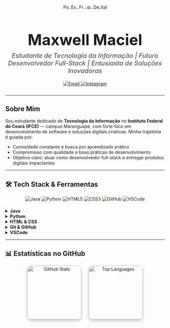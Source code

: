 <p align="center">
  <a href="./README-pt.md" title="Português">
    <img src="https://flagcdn.com/20x15/br.png" width="20" height="15" alt="Português" style="vertical-align:middle" />
  </a>
  <a href="./README-es.md" title="Español">
    <img src="https://flagcdn.com/20x15/es.png" width="20" height="15" alt="Español" style="vertical-align:middle" />
  </a>
  <a href="./README-fr.md" title="Français">
    <img src="https://flagcdn.com/20x15/fr.png" width="20" height="15" alt="Français" style="vertical-align:middle" />
  </a>
  <a href="./README-zh.md" title="中文">
    <img src="https://flagcdn.com/20x15/cn.png" width="20" height="15" alt="中文" style="vertical-align:middle" />
  </a>
  <a href="./README-de.md" title="Deutsch">
    <img src="https://flagcdn.com/20x15/de.png" width="20" height="15" alt="Deutsch" style="vertical-align:middle" />
  </a>
  <a href="./README-it.md" title="Italiano">
    <img src="https://flagcdn.com/20x15/it.png" width="20" height="15" alt="Italiano" style="vertical-align:middle" />
  </a>
</p>

<h1 align="center" style="font-weight:700; font-size:3rem; margin-bottom:0.2em;">Maxwell Maciel</h1>
<p align="center" style="font-style:italic; font-weight:500; font-size:1.25rem; color:#555; margin-top:0;">
  Estudante de Tecnologia da Informação | Futuro Desenvolvedor Full-Stack | Entusiasta de Soluções Inovadoras
</p>

<div align="center" style="margin-top:1em; margin-bottom:2em;">
  <a href="mailto:sousamaciel@aluno.ifce.edu.br" target="_blank" rel="noopener noreferrer" title="Enviar email">
    <img src="https://img.shields.io/badge/Email-D14836?style=flat&logo=gmail&logoColor=white" alt="Email" />
  </a>
  <a href="https://instagram.com/maxsksr" target="_blank" rel="noopener noreferrer" title="Instagram">
    <img src="https://img.shields.io/badge/Instagram-E4405F?style=flat&logo=instagram&logoColor=white" alt="Instagram" />
  </a>
</div>

---

## Sobre Mim

Sou estudante dedicado de **Tecnologia da Informação** no **Instituto Federal do Ceará (IFCE)** — campus Maranguape, com forte foco em desenvolvimento de software e soluções digitais criativas. Minha trajetória é guiada por:

- Curiosidade constante e busca por aprendizado prático  
- Compromisso com qualidade e boas práticas de desenvolvimento  
- Objetivo claro: atuar como desenvolvedor full-stack e entregar produtos digitais impactantes

---

## 🛠 Tech Stack & Ferramentas

<p align="center" style="margin-bottom:1.5em;">
  <img src="https://img.icons8.com/color/48/java-coffee-cup-logo--v1.png" alt="Java" title="Java" />
  <img src="https://img.icons8.com/color/48/python.png" alt="Python" title="Python" />
  <img src="https://img.icons8.com/color/48/html-5--v1.png" alt="HTML5" title="HTML5" />
  <img src="https://img.icons8.com/color/48/css3.png" alt="CSS3" title="CSS3" />
  <img src="https://img.icons8.com/fluency/48/000000/github.png" alt="GitHub" title="GitHub" />
  <img src="https://img.icons8.com/color/48/visual-studio-code-2019.png" alt="VSCode" title="VSCode" />
</p>

<details>
  <summary><strong>Java</strong></summary>
  <ul>
    <li>Programação Orientada a Objetos, lógica avançada e desenvolvimento desktop.</li>
    <li>Estudos atuais: padrões de projeto, frameworks, integração com bancos de dados e JavaFX.</li>
  </ul>
</details>

<details>
  <summary><strong>Python</strong></summary>
  <ul>
    <li>Scripting, automação e manipulação de dados.</li>
    <li>Estudos em bibliotecas para ciência de dados (pandas, matplotlib) e web scraping.</li>
  </ul>
</details>

<details>
  <summary><strong>HTML & CSS</strong></summary>
  <ul>
    <li>Desenvolvimento de layouts semânticos e estilização responsiva.</li>
    <li>Exploração avançada de Flexbox, Grid, animações e acessibilidade.</li>
  </ul>
</details>

<details>
  <summary><strong>Git & GitHub</strong></summary>
  <ul>
    <li>Controle de versão, colaboração e gerenciamento de repositórios.</li>
    <li>Estudos sobre branching strategies, pull requests e integração contínua.</li>
  </ul>
</details>

<details>
  <summary><strong>VSCode</strong></summary>
  <ul>
    <li>IDE versátil para múltiplas linguagens.</li>
    <li>Customizações avançadas, extensões e debugging integrado.</li>
  </ul>
</details>

---

## 📊 Estatísticas no GitHub

<p align="center" style="display:flex; justify-content:center; gap:1.5rem; flex-wrap:wrap;">
  <img src="https://github-readme-stats.vercel.app/api?username=MaxwellMaciel&show_icons=true&theme=tokyonight&hide_title=true" alt="GitHub Stats" height="170" style="border-radius:12px; box-shadow:0 4px 10px rgba(0,0,0,0.25);" />
  <img src="https://github-readme-stats.vercel.app/api/top-langs/?username=MaxwellMaciel&layout=compact&theme=tokyonight&hide_title=true" alt="Top Languages" height="170" style="border-radius:12px; box-shadow:0 4px 10px rgba(0,0,0,0.25);" />
</p>
